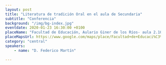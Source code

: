 ```yaml
---
layout: post
title: "Literatura de tradición Oral en el aula de Secundaria"
subtitle: "Conferencia"
background: "/img/bg-index.jpg"
eventdate: 2020-01-23 16:30:00 +0100
placeName: "Facultad de Educación, Aulario Giner de los Ríos- aula 2.10"
placeMapsUrl: https://www.google.com/maps/place/Facultad+de+Educaci%C3%B3n/@38.0142485,-1.172574,15z/data=!4m5!3m4!1s0x0:0x9ba87e4549e26c5d!8m2!3d38.0142485!4d-1.172574
category: "central"
speakers:
    - name: "D. Federico Martín"
   
---
```

 
